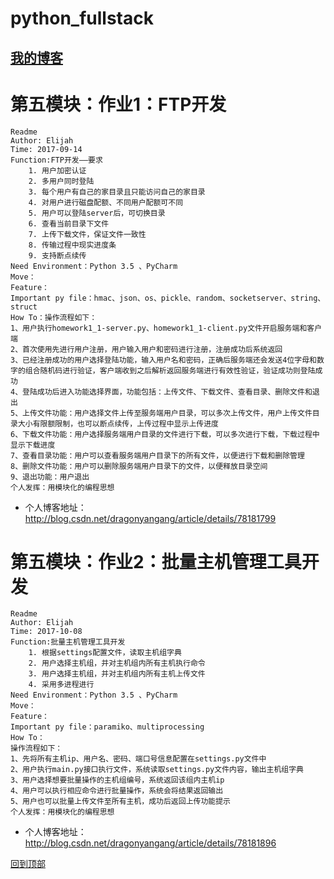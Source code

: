 # python_fullstack
## [我的博客](http://blog.csdn.net/dragonyangang "我的博客")

# 第五模块：作业1：FTP开发
    Readme
    Author: Elijah
    Time: 2017-09-14
    Function:FTP开发——要求
        1. 用户加密认证
        2. 多用户同时登陆
        3. 每个用户有自己的家目录且只能访问自己的家目录
        4. 对用户进行磁盘配额、不同用户配额可不同
        5. 用户可以登陆server后，可切换目录
        6. 查看当前目录下文件
        7. 上传下载文件，保证文件一致性
        8. 传输过程中现实进度条
        9. 支持断点续传
    Need Environment：Python 3.5 、PyCharm
    Move：
    Feature：
    Important py file：hmac、json、os、pickle、random、socketserver、string、struct
    How To：操作流程如下：
    1、用户执行homework1_1-server.py、homework1_1-client.py文件开启服务端和客户端
    2、首次使用先进行用户注册，用户输入用户和密码进行注册，注册成功后系统返回
    3、已经注册成功的用户选择登陆功能，输入用户名和密码，正确后服务端还会发送4位字母和数字的组合随机码进行验证，客户端收到之后解析返回服务端进行有效性验证，验证成功则登陆成功
    4、登陆成功后进入功能选择界面，功能包括：上传文件、下载文件、查看目录、删除文件和退出
    5、上传文件功能：用户选择文件上传至服务端用户目录，可以多次上传文件，用户上传文件目录大小有限额限制，也可以断点续传，上传过程中显示上传进度
    6、下载文件功能：用户选择服务端用户目录的文件进行下载，可以多次进行下载，下载过程中显示下载进度
    7、查看目录功能：用户可以查看服务端用户目录下的所有文件，以便进行下载和删除管理
    8、删除文件功能：用户可以删除服务端用户目录下的文件，以便释放目录空间
    9、退出功能：用户退出
    个人发挥：用模块化的编程思想
- 个人博客地址：http://blog.csdn.net/dragonyangang/article/details/78181799

# 第五模块：作业2：批量主机管理工具开发
    Readme
    Author: Elijah
    Time: 2017-10-08
    Function:批量主机管理工具开发
        1. 根据settings配置文件，读取主机组字典
        2. 用户选择主机组，并对主机组内所有主机执行命令
        3. 用户选择主机组，并对主机组内所有主机上传文件
        4. 采用多进程进行
    Need Environment：Python 3.5 、PyCharm
    Move：
    Feature：
    Important py file：paramiko、multiprocessing
    How To：
    操作流程如下：
    1、先将所有主机ip、用户名、密码、端口号信息配置在settings.py文件中
    2、用户执行main.py接口执行文件，系统读取settings.py文件内容，输出主机组字典
    3、用户选择想要批量操作的主机组编号，系统返回该组内主机ip
    4、用户可以执行相应命令进行批量操作，系统会将结果返回输出
    5、用户也可以批量上传文件至所有主机，成功后返回上传功能提示
    个人发挥：用模块化的编程思想
- 个人博客地址：http://blog.csdn.net/dragonyangang/article/details/78181896

[回到顶部](#readme)
